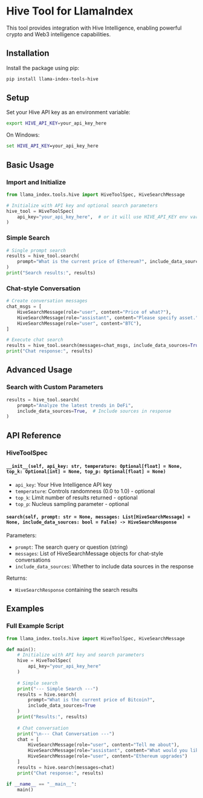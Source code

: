 # Hive Tool for LlamaIndex

This tool provides integration with Hive Intelligence, enabling powerful crypto and Web3 intelligence capabilities.

## Installation

Install the package using pip:

```bash
pip install llama-index-tools-hive
```

## Setup

Set your Hive API key as an environment variable:

```bash
export HIVE_API_KEY=your_api_key_here
```

On Windows:
```cmd
set HIVE_API_KEY=your_api_key_here
```

## Basic Usage

### Import and Initialize

```python
from llama_index.tools.hive import HiveToolSpec, HiveSearchMessage

# Initialize with API key and optional search parameters
hive_tool = HiveToolSpec(
    api_key="your_api_key_here",  # or it will use HIVE_API_KEY env var
)
```

### Simple Search

```python
# Single prompt search
results = hive_tool.search(
    prompt="What is the current price of Ethereum?", include_data_sources=True
)
print("Search results:", results)
```

### Chat-style Conversation

```python
# Create conversation messages
chat_msgs = [
    HiveSearchMessage(role="user", content="Price of what?"),
    HiveSearchMessage(role="assistant", content="Please specify asset."),
    HiveSearchMessage(role="user", content="BTC"),
]

# Execute chat search
results = hive_tool.search(messages=chat_msgs, include_data_sources=True)
print("Chat response:", results)
```

## Advanced Usage

### Search with Custom Parameters

```python
results = hive_tool.search(
    prompt="Analyze the latest trends in DeFi",
    include_data_sources=True,  # Include sources in response
)
```

## API Reference

### HiveToolSpec

#### `__init__(self, api_key: str, temperature: Optional[float] = None, top_k: Optional[int] = None, top_p: Optional[float] = None)`
- `api_key`: Your Hive Intelligence API key
- `temperature`: Controls randomness (0.0 to 1.0) - optional
- `top_k`: Limit number of results returned - optional
- `top_p`: Nucleus sampling parameter - optional

#### `search(self, prompt: str = None, messages: List[HiveSearchMessage] = None, include_data_sources: bool = False) -> HiveSearchResponse`

Parameters:
- `prompt`: The search query or question (string)
- `messages`: List of HiveSearchMessage objects for chat-style conversations
- `include_data_sources`: Whether to include data sources in the response

Returns:
- `HiveSearchResponse` containing the search results

## Examples

### Full Example Script

```python
from llama_index.tools.hive import HiveToolSpec, HiveSearchMessage

def main():
    # Initialize with API key and search parameters
    hive = HiveToolSpec(
        api_key="your_api_key_here"
    )
    
    # Simple search
    print("--- Simple Search ---")
    results = hive.search(
        prompt="What is the current price of Bitcoin?",
        include_data_sources=True
    )
    print("Results:", results)
    
    # Chat conversation
    print("\n--- Chat Conversation ---")
    chat = [
        HiveSearchMessage(role="user", content="Tell me about"),
        HiveSearchMessage(role="assistant", content="What would you like to know about?"),
        HiveSearchMessage(role="user", content="Ethereum upgrades")
    ]
    results = hive.search(messages=chat)
    print("Chat response:", results)

if __name__ == "__main__":
    main()
